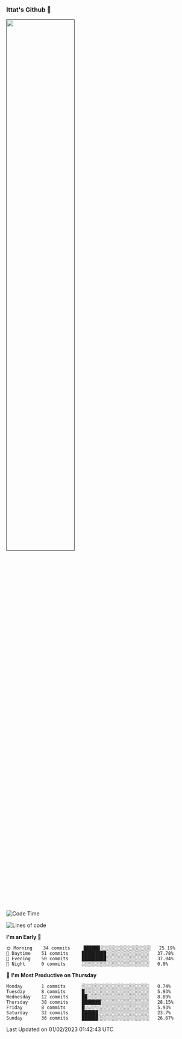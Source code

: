 ### Ittat's Github 👋

<a href="">
  <img align="center" src="https://github-readme-stats.vercel.app/api?username=ittat&hide_border=true&show_icons=true&count_private=true&theme=graywhite"  width="60%"/>
</a>


<!--START_SECTION:waka-->
![Code Time](http://img.shields.io/badge/Code%20Time-105%20hrs%2017%20mins-blue)

![Lines of code](https://img.shields.io/badge/From%20Hello%20World%20I%27ve%20Written-557%20Thousand%20lines%20of%20code-blue)

**I'm an Early 🐤** 

```text
🌞 Morning    34 commits     ██████░░░░░░░░░░░░░░░░░░░   25.19% 
🌆 Daytime    51 commits     █████████░░░░░░░░░░░░░░░░   37.78% 
🌃 Evening    50 commits     █████████░░░░░░░░░░░░░░░░   37.04% 
🌙 Night      0 commits      ░░░░░░░░░░░░░░░░░░░░░░░░░   0.0%

```
📅 **I'm Most Productive on Thursday** 

```text
Monday       1 commits      ░░░░░░░░░░░░░░░░░░░░░░░░░   0.74% 
Tuesday      8 commits      █░░░░░░░░░░░░░░░░░░░░░░░░   5.93% 
Wednesday    12 commits     ██░░░░░░░░░░░░░░░░░░░░░░░   8.89% 
Thursday     38 commits     ███████░░░░░░░░░░░░░░░░░░   28.15% 
Friday       8 commits      █░░░░░░░░░░░░░░░░░░░░░░░░   5.93% 
Saturday     32 commits     ██████░░░░░░░░░░░░░░░░░░░   23.7% 
Sunday       36 commits     ██████░░░░░░░░░░░░░░░░░░░   26.67%

```



 Last Updated on 01/02/2023 01:42:43 UTC
<!--END_SECTION:waka-->



<!--
**ittat/ittat** is a ✨ _special_ ✨ repository because its `README.md` (this file) appears on your GitHub profile.

Here are some ideas to get you started:

- 🔭 I’m currently working on ...
- 🌱 I’m currently learning ...
- 👯 I’m looking to collaborate on ...
- 🤔 I’m looking for help with ...
- 💬 Ask me about ...
- 📫 How to reach me: ...
- 😄 Pronouns: ...
- ⚡ Fun fact: ...

    technologies: {
        mobileApp: ["Android App"],
        frontEnd: {
            js: ["Vue", "Nuxt"],
            css: ["materialize", "vuetify", "bootstrap"]
        },
        backEnd: {
            js: ["node", "express", "SuiteScript"],
            python: ["flask"]
        },
        devOps: ["AWS", "Docker🐳", "Route53", "Nginx"],
        databases: ["mongo", "MySql", "sqlite"],
        misc: ["Firebase", "Socket.IO", "selenium", "open-cv", "php", "SuiteApp"]
    },
-->
